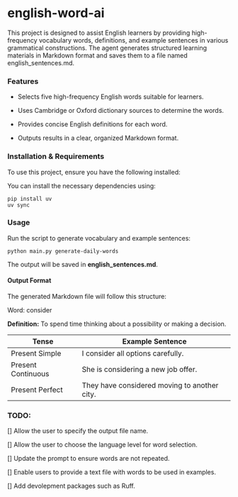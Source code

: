 # english-word-ai

This project is designed to assist English learners by providing high-frequency vocabulary words, definitions, and example sentences in various grammatical constructions. The agent generates structured learning materials in Markdown format and saves them to a file named english_sentences.md.

### Features

* Selects five high-frequency English words suitable for learners.

* Uses Cambridge or Oxford dictionary sources to determine the words.

* Provides concise English definitions for each word.

* Outputs results in a clear, organized Markdown format.

### Installation & Requirements

To use this project, ensure you have the following installed:

You can install the necessary dependencies using:

```
pip install uv
uv sync
```

### Usage

Run the script to generate vocabulary and example sentences:

`python main.py generate-daily-words`

The output will be saved in **english_sentences.md**.

#### Output Format

The generated Markdown file will follow this structure:

Word: consider

**Definition:** To spend time thinking about a possibility or making a decision.

| Tense                       | Example Sentence                                         |
|-----------------------------|----------------------------------------------------------|
| Present Simple              | I consider all options carefully. |
| Present Continuous              | She is considering a new job offer. |
| Present Perfect              | They have considered moving to another city. |

### TODO:
[] Allow the user to specify the output file name.

[] Allow the user to choose the language level for word selection.

[] Update the prompt to ensure words are not repeated.

[] Enable users to provide a text file with words to be used in examples.

[] Add devolepment packages such as Ruff.